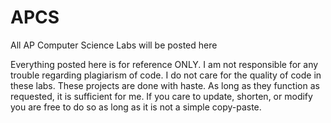 # APCS
All AP Computer Science Labs will be posted here

Everything posted here is for reference ONLY.
I am not responsible for any trouble regarding plagiarism of code. 
I do not care for the quality of code in these labs. These projects are done with haste.
As long as they function as requested, it is sufficient for me. If you care to update, shorten, or modify
you are free to do so as long as it is not a simple copy-paste.
